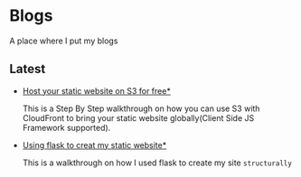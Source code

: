 # Blogs

A place where I put my blogs

## Latest

- [Host your static website on S3 for free\*](articles/1.S3_CF_Site)

    This is a Step By Step walkthrough on how you can use S3 with CloudFront to bring your static website globally(Client Side JS Framework supported).

- [Using flask to creat my static website\*](articles/2.using-flask-to-create-static-site.md)

    This is a walkthrough on how I used flask to create my site `structurally`

